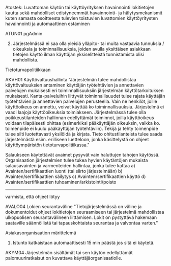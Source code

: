 Atostek:
Luvattoman käytön tai käyttöyrityksen havainnointi lokitietojen kautta sekä mahdolliset edistyneemmät havainnointi- ja hälytysmekanismit kuten samasta osoitteesta tulevien toistuvien luvattomien käyttöyritysten havainnointi ja automaattinen estäminen


ATUN01 pgAdmin


2) Järjestelmässä ei saa olla yleisiä ylläpito- tai muita vastaavia tunnuksia / oikeuksia ja toiminnallisuuksia, joiden avulla yksittäisen asiakkaan tietojen käyttö ilman käyttäjän yksiselitteistä tunnistamista olisi mahdollista.


Tietoturvapolitiikkaan

AKVH01	Käyttövaltuushallinta	"Järjestelmän tulee mahdollistaa käyttövaltuuksien antaminen käyttäjän työtehtävien ja annettavien palvelujen mukaisesti eri toiminnallisuuksiin järjestelmän käyttötarkoituksen mukaisesti. Kanta-palveluihin liittyvät toiminnallisuudet tulee rajata käyttäjän työtehtävien ja annettavien palvelujen perusteella. Vain ne henkilöt, joille käyttöoikeus on annettu, voivat käyttää ko toiminnallisuuksia.
Järjestelmä ei vaadi laajoja käyttöoikeuksia toimiakseen.
Järjestelmässä tulee olla poikkeustilanteiden hallinnan edellyttämät toiminnot, joilla käyttöoikeus voidaan tilapäisesti ohittaa (esimerkiksi pääkäyttäjän oikeuksin, vaikka ko. toimenpide ei kuulu pääkäyttäjän työtehtäviin).
Tekijä ja tehty toimenpide tulee silti luotettavasti yksilöidä ja kirjata.
Tieto ohitustilanteista tulee saada järjestelmästä esim. erilliseen luetteloon, jonka käsittelystä on ohjeet käyttöympäristön tietoturvapolitiikassa."


Salaukseen käytettävät avaimet pysyvät vain haluttujen tahojen käytössä. Organisaation järjestelmien tulee tukea hyvien käytäntöjen mukaista salausavainten ja varmenteiden hallintaa, jonka tulee kattaa a) Avainten/sertifikaattien luonti (tai siirto järjestelmään) b) Avainten/sertifikaattien säilytys c) Avainten/sertifikaattien käyttö d) Avainten/sertifikaattien tuhoaminen/arkistointi/poisto

---------------

varmista, että ohjeet lötyy

AVALO04	Lokien seurantaväline	"Tietojärjestelmässä on väline ja dokumentoidut ohjeet lokitietojen seuraamiseen tai järjestelmä mahdollistaa ulkopuolisen seurantavälineen liittämisen.
Lokit on pystyttävä hakemaan saataville säännöllistä tai tapauskohtaista seurantaa ja valvontaa varten."


Asiakasorganisaation märittelemä

1) Istunto katkaistaan automaattisesti 15 min päästä jos sitä ei käytetä.




AKYM04
Järjestelmän sisältämät tai sen käytön edellyttämät palomuuriratkaisut on kuvattava käyttäjäorganisaatiolle.

